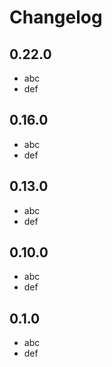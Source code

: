 # Changelog

## 0.22.0

- abc
- def


## 0.16.0

- abc
- def

## 0.13.0

- abc
- def

## 0.10.0

- abc
- def

## 0.1.0

- abc
- def
